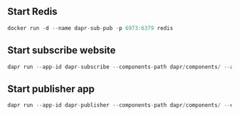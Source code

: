 
## Start Redis

```cs
docker run -d --name dapr-sub-pub -p 6973:6379 redis
```

## Start subscribe website

```cs
dapr run --app-id dapr-subscribe --components-path dapr/components/ --app-port 7001 --dapr-http-port 7002 --dapr-grpc-port 7003 -- dotnet run --project DaprSubscribe/DaprSubscribe.csproj 
```

## Start publisher app
```cs
dapr run --app-id dapr-publisher --components-path dapr/components/ --dapr-http-port 8002 --dapr-grpc-port 8003 -- dotnet run --project DaprPublisher/DaprPublisher.csproj 
```

